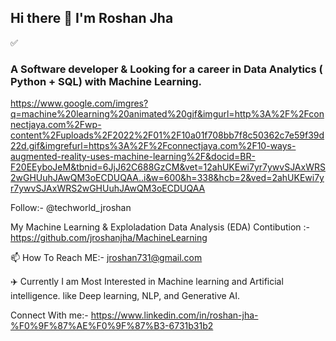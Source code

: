 ## Hi there 👋 I'm Roshan Jha

✅<h3> A Software developer & Looking for a career in Data Analytics ( Python + SQL) with Machine Learning. </h3>
                                                                                                          https://www.google.com/imgres?q=machine%20learning%20animated%20gif&imgurl=http%3A%2F%2Fconnectjaya.com%2Fwp-content%2Fuploads%2F2022%2F01%2F10a01f708bb7f8c50362c7e59f39d22d.gif&imgrefurl=https%3A%2F%2Fconnectjaya.com%2F10-ways-augmented-reality-uses-machine-learning%2F&docid=BR-F20EEyboJeM&tbnid=6JjJ62C688GzCM&vet=12ahUKEwi7yr7ywvSJAxWRS2wGHUuhJAwQM3oECDUQAA..i&w=600&h=338&hcb=2&ved=2ahUKEwi7yr7ywvSJAxWRS2wGHUuhJAwQM3oECDUQAA
                                                                                                          
 Follow:- @techworld_jroshan

 My Machine Learning & Exploladation Data Analysis (EDA) Contibution :- https://github.com/jroshanjha/MachineLearning
 
 📫 How To Reach ME:- jroshan731@gmail.com 

 ✈️ Currently I am Most Interested in Machine learning and Artificial intelligence. like Deep learning, NLP, and Generative AI. 

 Connect With me:- https://www.linkedin.com/in/roshan-jha-%F0%9F%87%AE%F0%9F%87%B3-6731b31b2

<!--
**jroshanjha/jroshanjha** is a ✨ _special_ ✨ repository because its `README.md` (this file) appears on your GitHub profile.

Here are some ideas to get you started:

- 🔭 I’m currently working on ...
- 🌱 I’m currently learning ...
- 👯 I’m looking to collaborate on ...
- 🤔 I’m looking for help with ...
- 💬 Ask me about ...
- 📫 How to reach me: ...
- 😄 Pronouns: ...
- ⚡ Fun fact: ...
-->
